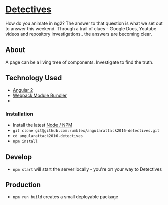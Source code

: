 # [Detectives](http://detectives.2016.angularattack.io/)

How do you animate in ng2? The answer to that question is what we set out to answer this weekend. Through a trail of clues - Google Docs, Youtube videos and repository investigations.. the answers are becoming clear.

## About

A page can be a living tree of components. 
Investigate to find the truth.

## Technology Used

* [Angular 2](https://github.com/angular/quickstart)
* [Webpack Module Bundler](https://webpack.github.io/)
* 

### Installation

* Install the latest [Node / NPM](https://nodejs.org)
* `git clone git@github.com:rumblex/angularattack2016-detectives.git`
* `cd angularattack2016-detectives`
* `npm install`

## Develop

* `npm start` will start the server locally - you're on your way to Detectives

## Production

* `npm run build` creates a small deployable package
